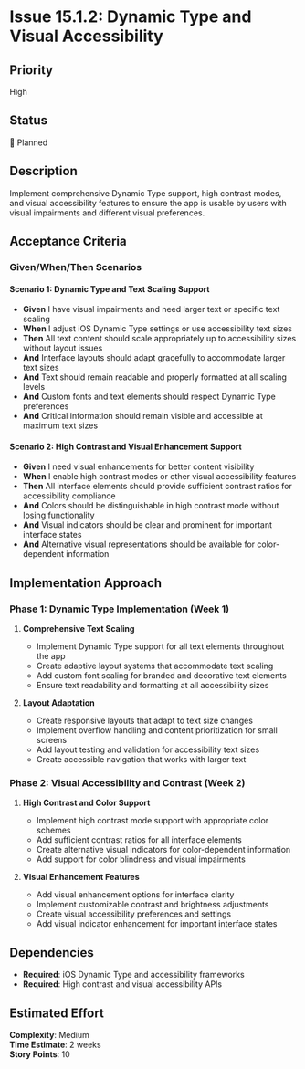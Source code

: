 # Issue 15.1.2: Dynamic Type and Visual Accessibility

## Priority
High

## Status
🔄 Planned

## Description
Implement comprehensive Dynamic Type support, high contrast modes, and visual accessibility features to ensure the app is usable by users with visual impairments and different visual preferences.

## Acceptance Criteria

### Given/When/Then Scenarios

#### Scenario 1: Dynamic Type and Text Scaling Support
- **Given** I have visual impairments and need larger text or specific text scaling
- **When** I adjust iOS Dynamic Type settings or use accessibility text sizes
- **Then** All text content should scale appropriately up to accessibility sizes without layout issues
- **And** Interface layouts should adapt gracefully to accommodate larger text sizes
- **And** Text should remain readable and properly formatted at all scaling levels
- **And** Custom fonts and text elements should respect Dynamic Type preferences
- **And** Critical information should remain visible and accessible at maximum text sizes

#### Scenario 2: High Contrast and Visual Enhancement Support
- **Given** I need visual enhancements for better content visibility
- **When** I enable high contrast modes or other visual accessibility features
- **Then** All interface elements should provide sufficient contrast ratios for accessibility compliance
- **And** Colors should be distinguishable in high contrast mode without losing functionality
- **And** Visual indicators should be clear and prominent for important interface states
- **And** Alternative visual representations should be available for color-dependent information

## Implementation Approach

### Phase 1: Dynamic Type Implementation (Week 1)
1. **Comprehensive Text Scaling**
   - Implement Dynamic Type support for all text elements throughout the app
   - Create adaptive layout systems that accommodate text scaling
   - Add custom font scaling for branded and decorative text elements
   - Ensure text readability and formatting at all accessibility sizes

2. **Layout Adaptation**
   - Create responsive layouts that adapt to text size changes
   - Implement overflow handling and content prioritization for small screens
   - Add layout testing and validation for accessibility text sizes
   - Create accessible navigation that works with larger text

### Phase 2: Visual Accessibility and Contrast (Week 2)
1. **High Contrast and Color Support**
   - Implement high contrast mode support with appropriate color schemes
   - Add sufficient contrast ratios for all interface elements
   - Create alternative visual indicators for color-dependent information
   - Add support for color blindness and visual impairments

2. **Visual Enhancement Features**
   - Add visual enhancement options for interface clarity
   - Implement customizable contrast and brightness adjustments
   - Create visual accessibility preferences and settings
   - Add visual indicator enhancement for important interface states

## Dependencies
- **Required**: iOS Dynamic Type and accessibility frameworks
- **Required**: High contrast and visual accessibility APIs

## Estimated Effort
**Complexity**: Medium  
**Time Estimate**: 2 weeks  
**Story Points**: 10